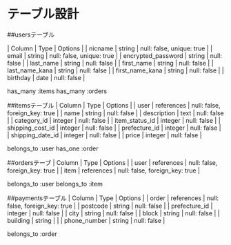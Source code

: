 # テーブル設計

##usersテーブル

| Column              | Type   | Options                    |
| nicname             | string | null: false, unique: true  |
| email               | string | null: false, unique: true  |
| encrypted_password  | string | null: false                |
| last_name           | string | null: false                |
| first_name          | string | null: false                |
| last_name_kana      | string | null: false                |
| first_name_kana     | string | null: false                |
| birthday            | date   | null: false                |

has_many :items
has_many :orders



##itemsテーブル
| Column           | Type       | Options                        |
| user             | references | null: false, foreign_key: true |
| name             | string     | null: false                    |
| description      | text       | null: false                    |
| category_id      | integer    | null: false                    |
| item_status_id   | integer	  | null: false                    |
| shipping_cost_id | integer    | null: false                    |
| prefecture_id    | integer    | null: false                    |
| shipping_date_id | integer    | null: false                    |
| price            | integer    | null: false                    |

belongs_to :user
has_one :order


##ordersテーブ
| Column           | Type       | Options                        |
| user             | references | null: false, foreign_key: true |
| item             | references | null: false, foreign_key: true |

belongs_to :user
belongs_to :item

##paymentsテーブル
| Column           | Type       | Options                        |
| order            | references | null: false, foreign_key: true |
| postcode         | string     | null: false                    |
| prefecture_id    | integer    | null: false                    |
| city             | string     | null: false                    |
| block	           | string     | null: false                    | 
| building         | string	    |                                |
| phone_number     | string     | null: false                    |

belongs_to :order







